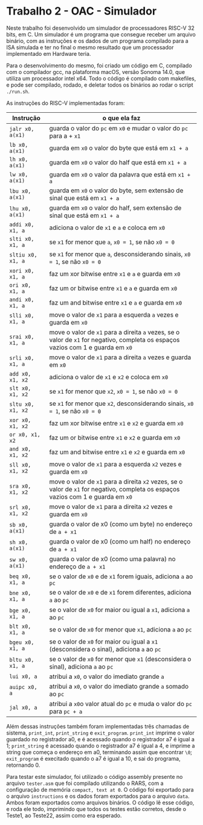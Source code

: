 # Trabalho 2 - OAC - Simulador

Neste trabalho foi desenvolvido um simulador de processadores RISC-V 32 bits, em C. Um simulador é um programa que consegue receber um arquivo binário, com as instruções e os dados de um programa compilado para a ISA simulada e ter no final o mesmo resultado que um processador implementado em Hardware teria.

Para o desenvolvimento do mesmo, foi criado um código em C, compilado com o compilador gcc, na plataforma macOS, versão Sonoma 14.0, que utiliza um processador intel x64. Todo o código é compilado com makefiles, e pode ser compilado, rodado, e deletar todos os binários ao rodar o script `./run.sh`.

As instruções do RISC-V implementadas foram:

| Instrução | o que ela faz |
| --------- | ------------- |
| `jalr x0, a(x1)` | guarda o valor do `pc` em `x0` e mudar o valor do `pc` para a + `x1`  |
| `lb x0, a(x1)`| guarda em `x0` o valor do byte que está em `x1 + a` |
| `lh x0, a(x1)`| guarda em `x0` o valor do half que está em `x1 + a` |
| `lw x0, a(x1)`| guarda em `x0` o valor da palavra que está em `x1 + a` |
| `lbu x0, a(x1)`| guarda em `x0` o valor do byte, sem extensão de sinal que está em `x1 + a` |
| `lhu x0, a(x1)`| guarda em `x0` o valor do half, sem extensão de sinal que está em `x1 + a` |
| `addi x0, x1, a`| adiciona o valor de `x1` e `a` e coloca em `x0` |
| `slti x0, x1, a`| se `x1` for menor que `a`, `x0 = 1`, se não `x0 = 0` |
| `sltiu x0, x1, a`| se `x1` for menor que `a`, desconsiderando sinais, `x0 = 1`, se não `x0 = 0` |
| `xori x0, x1, a`| faz um xor bitwise entre `x1` e `a` e guarda em `x0` |
| `ori x0, x1, a`| faz um or bitwise entre `x1` e `a` e guarda em `x0` |
| `andi x0, x1, a`| faz um and bitwise entre `x1` e `a` e guarda em `x0` |
| `slli x0, x1, a`| move o valor de `x1` para a esquerda `a` vezes e guarda em `x0` |
| `srai x0, x1, a`| move o valor de `x1` para a direita `a` vezes, se o valor de `x1` for negativo, completa os espaços vazios com 1 e guarda em `x0` |
| `srli x0, x1, a`| move o valor de `x1` para a direita `a` vezes e guarda em `x0` |
| `add x0, x1, x2`| adiciona o valor de `x1` e `x2` e coloca em `x0` |
| `slt x0, x1, x2`| se `x1` for menor que `x2`, `x0 = 1`, se não `x0 = 0` |
| `sltu x0, x1, x2`| se `x1` for menor que `x2`, desconsiderando sinais, `x0 = 1`, se não `x0 = 0` |
| `xor x0, x1, x2`| faz um xor bitwise entre `x1` e `x2` e guarda em `x0` |
| `or x0, x1, x2`| faz um or bitwise entre `x1` e `x2` e guarda em `x0` |
| `and x0, x1, x2`| faz um and bitwise entre `x1` e `x2` e guarda em `x0` |
| `sll x0, x1, x2`| move o valor de `x1` para a esquerda `x2` vezes e guarda em `x0` |
| `sra x0, x1, x2`| move o valor de `x1` para a direita `x2` vezes, se o valor de `x1` for negativo, completa os espaços vazios com 1 e guarda em `x0` |
| `srl x0, x1, x2`| move o valor de `x1` para a direita `x2` vezes e guarda em `x0` |
| `sb x0, a(x1)`| guarda o valor de x0 (como um byte) no endereço de `a + x1` |
| `sh x0, a(x1)`| guarda o valor de x0 (como um half) no endereço de `a + x1` |
| `sw x0, a(x1)`| guarda o valor de x0 (como uma palavra) no endereço de `a + x1` |
| `beq x0, x1, a`| se o valor de `x0` e de `x1` forem iguais, adiciona `a` ao `pc` |
| `bne x0, x1, a`| se o valor de `x0` e de `x1` forem diferentes, adiciona `a` ao `pc` |
| `bge x0, x1, a`| se o valor de `x0` for maior ou igual a `x1`, adiciona `a` ao `pc` |
| `blt x0, x1, a`| se o valor de `x0` for menor que `x1`, adiciona `a` ao `pc` |
| `bgeu x0, x1, a`| se o valor de `x0` for maior ou igual a `x1` (desconsidera o sinal), adiciona `a` ao `pc` |
| `bltu x0, x1, a`| se o valor de `x0` for menor que `x1` (desconsidera o sinal), adiciona `a` ao `pc` |
| `lui x0, a`| atribui a `x0`, o valor do imediato grande `a` |
| `auipc x0, a`| atribui a `x0`, o valor do imediato grande `a` somado ao `pc` |
| `jal x0, a`| atribui a `x0`o valor atual do `pc` e muda o valor do `pc` para `pc + a` |

Além dessas instruções também foram implementadas três chamadas de sistema, `print_int`, `print_string` e `exit_program`. `print_int` imprime o valor guardado no registrador a0, e é acessado quando o registrador a7 é igual a 1; `print_string` é acessado quando o registrador a7 é igual a 4, e imprime a string que começa o endereço em a0, terminando assim que encontrar `\0`; `exit_program` é execitado quando o a7 é igual a 10, e sai do programa, retornando 0.

Para testar este simulador, foi utilizado o código assembly presente no arquivo `tester.asm` que foi compilado utilizando o RARS, com a configuração de memória `compact, text at 0`. O código foi exportado para o arquivo `instructions` e os dados foram exportados para o arquivo `data`. Ambos foram exportados como arquivos binários. O código lê esse código, e roda ele todo, imprimindo que todos os testes estão corretos, desde o Teste1, ao Teste22, assim como era esperado.
